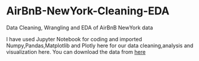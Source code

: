 # AirBnB-NewYork-Cleaning-EDA
Data Cleaning, Wrangling and EDA of AirBnB NewYork data

I have used Jupyter Notebook for coding and imported Numpy,Pandas,Matplotlib and Plotly here for our data cleaning,analysis and visualization here.
You can download the data from [here](https://www.kaggle.com/datasets/arianazmoudeh/airbnbopendata)


